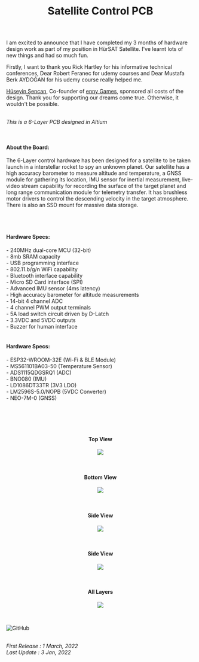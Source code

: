 <!-- BAŞLIK -->
<h1> 
  <p align="center">
     Satellite Control PCB
  </p>
</h1>

</br>

<!-- GİRİŞ -->

<p> 

I am excited to announce that I have completed my 3 months of hardware design work as part of my position in HürSAT Satellite. I've learnt lots of new things and had so much fun.

Firstly, I want to thank you Rick Hartley for his informative technical conferences, Dear Robert Feranec for udemy courses and Dear Mustafa Berk AYDOĞAN for his udemy course really helped me.

<a href="https://github.com/hsencan03">Hüseyin Şencan</a>, Co-founder of <a href="https://ennygames.com/">enny Games</a>, sponsored all costs of the design. Thank you for supporting our dreams come true. Otherwise, it wouldn't be possible.


</br> <i> This is a 6-Layer PCB designed in Altium </i>

 </p>
</br>

<!-- HAKKINDA -->

<h4> About the Board: </h4> 
<p> The 6-Layer control hardware has been designed for a satellite to be taken launch in a interstellar rocket to spy an unknown planet. 
Our satellite has a high accuracy barometer to measure altitude and temperature, a GNSS module for gathering its location, IMU sensor for inertial measurement, live-video stream capability for recording the surface of the target planet and long range communication module for telemetry transfer.
It has brushless motor drivers to control the descending velocity in the target atmosphere. There is also an SSD mount for massive data storage. </p>

</br>

</br>

<!-- ÖZELLİKLER -->
                        


<h4> Hardware Specs: </h4> 
- 240MHz dual-core MCU (32-bit) </br>
- 8mb SRAM capacity </br>
- USB programming interface </br>
- 802.11.b/g/n WiFi capability </br>
- Bluetooth interface capability </br>
- Micro SD Card interface (SPI) </br>
- Advanced IMU sensor (4ms latency) </br>
- High accuracy barometer for altitude measurements </br>
- 14-bit 4 channel ADC </br>
- 4 channel PWM output terminals </br>
- 5A load switch circuit driven by D-Latch </br>
- 3.3VDC and 5VDC outputs </br>
- Buzzer for human interface </br>

</br>

<h4> Hardware Specs: </h4> 
- ESP32-WROOM-32E (Wi-Fi & BLE Module)</br>
- MS561101BA03-50 (Temperature Sensor)</br>
- ADS1115QDGSRQ1 (ADC)</br>
- BNO080 (IMU) </br>
- LD1086DT33TR (3V3 LDO) </br>
- LM2596S-5.0/NOPB (5VDC Converter) </br>
- NEO-7M-0 (GNSS) </br>

</br>


<h1> 
  <p align="center">
  </p>
</h1>


<!-- GÖRSELLER -->
                        
                        
<br/>

<H4 align="center"> Top View </H4>
 <p align="center">
  <img src="./Images/Top View 3D.png"></p>


<br/>

<H4 align="center"> Bottom View </H4>
<p align="center">
<img src="./Images/Bottom View 3D.png"></p>

<br/>

<H4 align="center"> Side View </H4>
<p align="center">
<img src="./Images/Side View.png"></p>

<br/>

<H4 align="center"> Side View </H4>
<p align="center">
<img src="./Images/Side-Bottom View.png"></p>

<br/>

<H4 align="center"> All Layers </H4>
<p align="center">
<img src="./Images/Multilayer View.png"></p>

<br/>

![GitHub](https://img.shields.io/github/license/enesmrcn/PCB-Design)   

<br/> <i>First Release : 1 March, 2022</i>
<br/> <i>Last Update : 3 Jan, 2022</i>
